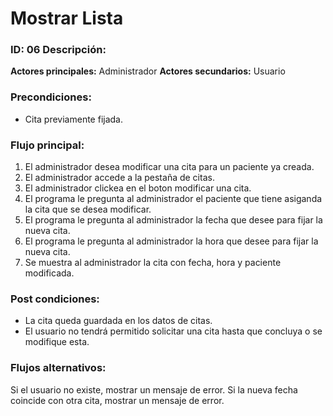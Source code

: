 # Mostrar Lista

### ID: 06 Descripción: 


 **Actores principales:** Administrador
 **Actores secundarios:** Usuario

### Precondiciones:
- Cita previamente fijada.
### Flujo principal:

  1. El administrador desea modificar una cita para un paciente ya creada.
  2. El administrador accede a la pestaña de citas.
  3. El administrador clickea en el boton modificar una cita.
  4. El programa le pregunta al administrador el paciente que tiene asiganda la cita que se desea modificar.
  5. El programa le pregunta al administrador la fecha que desee para fijar la nueva cita.
  6. El programa le pregunta al administrador la hora que desee para fijar la nueva cita.
  8. Se muestra al administrador la cita con fecha, hora y paciente modificada.


### Post condiciones:
- La cita queda guardada en los datos de citas.
- El usuario no tendrá permitido solicitar una cita hasta que concluya o se modifique esta.


### Flujos alternativos:
Si el usuario no existe, mostrar un mensaje de error.
Si la nueva fecha coincide con otra cita, mostrar un mensaje de error.
